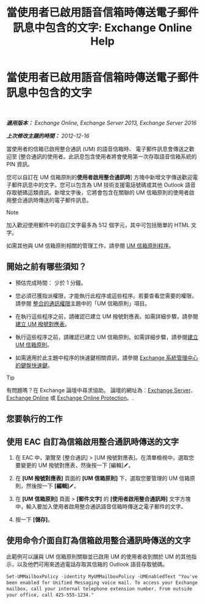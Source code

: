 ﻿---
title: '當使用者已啟用語音信箱時傳送電子郵件訊息中包含的文字: Exchange Online Help'
TOCTitle: 當使用者已啟用語音信箱時傳送電子郵件訊息中包含的文字
ms:assetid: 3e8292fb-0cdb-445d-8048-a59af7c38d63
ms:mtpsurl: https://technet.microsoft.com/zh-tw/library/Bb201679(v=EXCHG.150)
ms:contentKeyID: 51409173
ms.date: 05/23/2018
mtps_version: v=EXCHG.150
ms.translationtype: MT
---

# 當使用者已啟用語音信箱時傳送電子郵件訊息中包含的文字

 

_**適用版本：** Exchange Online, Exchange Server 2013, Exchange Server 2016_

_**上次修改主題的時間：** 2012-12-16_

當使用者的信箱已啟用整合通訊 (UM) 的語音信箱時、 電子郵件訊息會傳送之歡迎至 \[整合通訊的使用者。此訊息包含使用者將會使用第一次存取語音信箱系統的 PIN 資訊。

您可以自訂在 UM 信箱原則的**使用者啟用整合通訊時**\] 方塊中新增文字傳送歡迎電子郵件訊息中的文字。您可以包含為 UM 技術支援電話號碼或其他 Outlook 語音存取號碼這類資訊。新增文字後，它將會包含在關聯的 UM 信箱原則的使用者啟用整合通訊時傳送的電子郵件訊息。


> [!NOTE]  
> 加入歡迎使用郵件中的自訂文字最多為 512 個字元，其中可包括簡單的 HTML 文字。




如需其他與 UM 信箱原則相關的管理工作，請參閱 [UM 信箱原則程序](um-mailbox-policy-procedures-exchange-2013-help.md)。

## 開始之前有哪些須知？

  - 預估完成時間： 少於 1 分鐘。

  - 您必須已獲指派權限，才能執行此程序或這些程序。若要查看您需要的權限，請參閱 [整合的通訊權限](unified-messaging-permissions-exchange-2013-help.md)主題中的「UM 信箱原則」項目。

  - 在執行這些程序之前，請確認已建立 UM 撥號對應表。如需詳細步驟，請參閱[建立 UM 撥號對應表](create-a-um-dial-plan-exchange-2013-help.md)。

  - 執行這些程序之前，請確認已建立 UM 信箱原則。如需詳細步驟，請參閱[建立 UM 信箱原則](create-a-um-mailbox-policy-exchange-2013-help.md)。

  - 如需適用於此主題中程序的快速鍵相關資訊，請參閱 [Exchange 系統管理中心的鍵盤快速鍵](keyboard-shortcuts-in-the-exchange-admin-center-exchange-online-protection-help.md)。


> [!TIP]  
> 有問題嗎？在 Exchange 論壇中尋求協助。 論壇的網址為：<a href="https://go.microsoft.com/fwlink/p/?linkid=60612">Exchange Server</a>、 <a href="https://go.microsoft.com/fwlink/p/?linkid=267542">Exchange Online</a> 或 <a href="https://go.microsoft.com/fwlink/p/?linkid=285351">Exchange Online Protection</a>。.




## 您要執行的工作

## 使用 EAC 自訂為信箱啟用整合通訊時傳送的文字

1.  在 EAC 中，瀏覽至 \[整合通訊\] \> \[UM 撥號對應表\]。在清單檢視中，選取您要變更的 UM 撥號對應表，然後按一下 \[編輯\]![編輯圖示](images/JJ218640.6f53ccb2-1f13-4c02-bea0-30690e6ea71d(EXCHG.150).gif "編輯圖示")。

2.  在 **\[UM 撥號對應表\]** 頁面的 **\[UM 信箱原則\]** 下，選取您要管理的 UM 信箱原則，然後按一下 **\[編輯\]**![編輯圖示](images/JJ218640.6f53ccb2-1f13-4c02-bea0-30690e6ea71d(EXCHG.150).gif "編輯圖示")。

3.  在 **\[UM 信箱原則\]** 頁面 \> **\[郵件文字\]** 的 **\[使用者啟用整合通訊時\]** 文字方塊中，輸入要加入使用者啟用整合通訊語音信箱時傳送之電子郵件的文字。

4.  按一下 **\[儲存\]**。

## 使用命令介面自訂為信箱啟用整合通訊時傳送的文字

此範例可以讓與 UM 信箱原則關聯並已啟用 UM 的使用者收到關於 UM 的其他指示，以及他們可用來透過電話存取其信箱的 Outlook 語音存取號碼。

    Set-UMMailboxPolicy -identity MyUMMailboxPolicy -UMEnabledText "You've been enabled for Unified Messaging voice mail. To access your Exchange mailbox, call your internal telephone extension number. From outside your office, call 425-555-1234."


